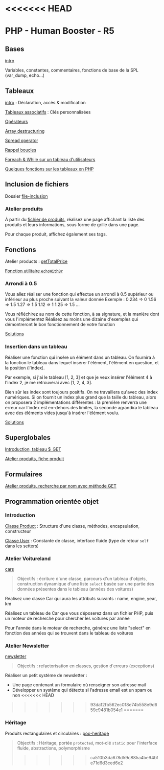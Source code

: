 <<<<<<< HEAD
=======
# PHP - Human Booster - R5

## Bases

[intro](intro/index.php)

Variables, constantes, commentaires, fonctions de base de la SPL (var_dump, echo...)

## Tableaux

[intro](arrays/index.php) : Déclaration, accès & modification

[Tableaux associatifs](arrays/associative_arrays.php) : Clés personnalisées

[Opérateurs](arrays/operators.php)

[Array destructuring](arrays/destructuring.php)

[Spread operator](arrays/spread_operator.php)

[Rappel boucles](arrays/loops_intro.php)

[Foreach & While sur un tableau d'utilisateurs](arrays/loops.php)

[Quelques fonctions sur les tableaux en PHP](arrays/functions.php)

## Inclusion de fichiers

Dossier [file-inclusion](file-inclusion/)

### Atelier produits

À partir du [fichier de produits](atelier_products/data/products.php), réalisez une page affichant la liste des produits et leurs informations, sous forme de grille dans une page.

Pour chaque produit, affichez également ses tags.

## Fonctions

Atelier products : [getTotalPrice](atelier_products/functions/calculate.php)

[Fonction utilitaire `echoWithBr`](poo/functions/utils.php)

### Arrondi à 0.5

Vous allez réaliser une fonction qui effectue un arrondi à 0.5 supérieur ou inférieur au plus proche suivant la valeur donnée
Exemple :
0.234 => 0
1.56 => 1.5
1.27 => 1.5
1.12 => 1
1.25 => 1.5
...

Vous réfléchirez au nom de cette fonction, à sa signature, et la manière dont vous l'implémentez
Réalisez au moins une dizaine d'exemples qui démontreront le bon fonctionnement de votre fonction

[Solutions](functions/roundAtHalf/)

### Insertion dans un tableau

Réaliser une fonction qui insère un élément dans un tableau. On fournira à la fonction le tableau dans lequel insérer l'élément, l'élément en question, et la position (l'index).

Par exemple, si j'ai le tableau [1, 2, 3] et que je veux insérer l'élément 4 à l'index 2, je me retrouverai avec [1, 2, 4, 3].

Bien sûr les index sont toujours positifs.
On ne travaillera qu'avec des index numériques.
Si on fournit un index plus grand que la taille du tableau, alors on proposera 2 implémentations différentes : la première renverra une erreur car l'index est en-dehors des limites, la seconde agrandira le tableau avec des éléments vides jusqu'à insérer l'élément voulu.

[Solutions](functions/insertIntoArray/)

## Superglobales

[Introduction, tableau $\_GET](superglobals/welcome.php)

[Atelier produits, fiche produit](atelier_products/product.php)

## Formulaires

[Atelier produits, recherche par nom avec méthode GET](atelier_products/search.php)

## Programmation orientée objet

### Introduction

[Classe Product](poo/classes/Product.php) : Structure d'une classe, méthodes, encapsulation, constructeur

[Classe User](poo/classes/User.php) : Constante de classe, interface fluide (type de retour `self` dans les setters)

### Atelier Voitureland

[cars](cars/)

> Objectifs : écriture d'une classe, parcours d'un tableau d'objets, construction dynamique d'une liste `select` basée sur une partie des données présentes dans le tableau (années des voitures)

Réalisez une classe Car qui aura les attributs suivants : name, engine, year, km

Réalisez un tableau de Car que vous déposerez dans un fichier PHP, puis un moteur de recherche pour chercher les voitures par année

Pour l'année dans le moteur de recherche, générez une liste "select" en fonction des années qui se trouvent dans le tableau de voitures

### Atelier Newsletter

[newsletter](poo-newsletter/)

> Objectifs : refactorisation en classes, gestion d'erreurs (exceptions)

Réaliser un petit système de newsletter :

- Une page contenant un formulaire où renseigner son adresse mail
- Développer un système qui détecte si l'adresse email est un spam ou non
<<<<<<< HEAD
>>>>>>> 93da12fb562ec018e74b558e9d659c9481b054e1
=======

### Héritage

Produits rectangulaires et circulaires : [poo-heritage](poo-heritage/)

> Objectifs : Héritage, portée `protected`, mot-clé `static` pour l'interface fluide, abstractions, polymorphisme
>>>>>>> ca510b3da678d59c885a4be94b1e71d6d3ced6e2
